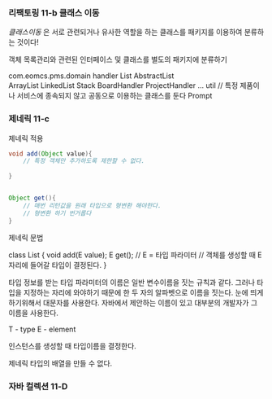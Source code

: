### 리팩토링 11-b 클래스 이동

*클래스이동* 은 서로 관련되거나 유사한 역할을 하는 클래스를 패키지를 이용하여 분류하는 것이다!


객체 목록관리와 관련된 인터페이스 및 클래스를 별도의 패키지에 분류하기

com.eomcs.pms.domain
              handler
                    List
                    AbstractList          
                    ArrayList
                    LinkedList
                    Stack
                    BoardHandler
                    ProjectHandler
                    ...
              util // 특정 제품이나 서비스에 종속되지 않고 공동으로 이용하는 클래스를 둔다
                    Prompt     

### 제네릭 11-c
제네릭 적용

```java
void add(Object value){
    // 특정 객체만 추가하도록 제한할 수 없다.
    
}


Object get(){
    // 매번 리턴값을 원래 타입으로 형변환 해야한다.
    // 형변환 하기 번거롭다
}

```

제네릭 문법

class List<E> {
    void add(E value);
    E get(); // E = 타입 파라미터
    // 객체를 생성할 때 E 자리에 들어갈 타입이 결정된다.
}

타입 정보를 받는 타입 파라미터의 이름은 일반 변수이름을 짓는 규칙과 같다. 그러나 타입을 지정하는 자리에 와야하기 때문에 한 두 자의 알파벳으로 이름을 짓는다.
눈에 띄게 하기위해서 대문자를 사용한다. 자바에서 제안하는 이름이 있고 대부분의 개발자가 그 이름을 사용한다. 

T - type
E - element

인스턴스를 생성할 때 타입이름을 결정한다.

제네릭 타입의 배열을 만들 수 없다.

 
### 자바 컬렉션 11-D



